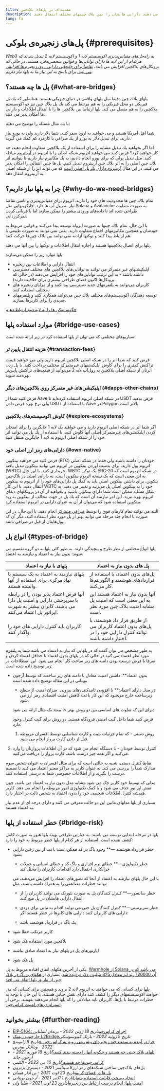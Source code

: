 ```yaml
---
title: مقدمه‌ای بر پل‌های بلاک‌چین
description: پلها به كاربران اجازه مي دهند دارايي هايشان را بين بلاك چينهاي مختلف انتقال دهند
lang: fa
---
```


# پل‌های زنجیره‌‌ی بلوکی {#prerequisites}

_Web3 به راه‌حل‌های مقیاس‌پذیری اكوسيستم لايه 1 و اكوسيستم لايه 2 تبدیل شدند که هركدام از اين لايه ها داراي توانایی‌ها و قوانين منحصربه‌فرد هستند. در حالی كه پروتكل‌هاي بلاكچين افزايش مي يابند، [ تقاضا براي جابجايي دارايي روي زنجيره ها افزايش مي بايد.](<https://dune.xyz/eliasimos/Bridge-Away-(from-Ethereum)>) براي پاسخ به اين نياز ما به پلها نياز داريم._

<Divider />

## پل ها چه هستند؟ {#what-are-bridges}

پلهاي بلاك چين دقيقا مثل پلهاي واقعی در دنياي فيزيكي هستند. همانطور كه يك پل فيريكي دو محل فيزيكي را به هم مرتبط مي كند يك پل بلاك چين نيز دو اکوسیستم بلاكچين را به هم متصل مي كند. پلها ارتباط بين بلاكچين ها را با انتقال اطلاعات و دارايی ها امكان پذير مي كنند.

با يك مثال مسئله را توضيح مي دهيم:

شما اهل آمريكا هستيد و می خواهيد به اروپا سفر كنيد. شما دلار داريد ولي به يورو نياز داريد. براي تبديل دلار به يورو از يك صرافي با كارمزد كم كمك مي گيريد.

اما اگر بخواهيد يك تبديل مشابه را برای استفاده از یک بلاكچين متفاوت انجام دهید، چه کار خواهید کرد؟ فرض كنيد مي خواهيد اتريوم شبكه اصلي را با اتريوم در‌ [آربيتروم](https://arbitrum.io/) مبادله كنيد. مثل تبديل پولي كه براي يورو انجام داديم، به يك مكانيزم نياز داريم تا بتوانيم اتر بلاك چين اصلي را به اتر بلاك چين آربیتروم تبديل كنيم. پل ها چنين انتقالي را امكان پذير مي كنند. در اين مثال [آربیتروم داراي يك پل اصلي است](https://bridge.arbitrum.io/) كه مي تواند اتر را از شبکه اصلی به آربیتروم انتقال دهد.

## چرا به پلها نياز داريم؟ {#why-do-we-need-bridges}

تمام بلاك چين ها محدوديت هاي خود را دارند. اتريوم براي مقیاس‌پذیری و تامين تقاضا نياز به رول آپ ها دارد. جايگزينهايي مثل Solana و Avalanche به صورت متفاوت طراحي شده اند تا داده‌های ورودی بیشتر را ممکن سازند اما با قربانی کردن تمركززدایی.

با این حال، تمام بلاك چينها به صورت ايزوله توسعه پیدا می‌کنند و قوانين مربوط به خودشان و همچنين مكانيزمهاي اجماع متفاوت دارند. یعنی نمي توانند به صورت طبيعي با هم ارتباط پيدا كنند و توكنها آزادنه نمي توانند بين بلاک چین‌ها حركت كنند.

پلها براي اتصال بلاكچينها هستند و اجازه انتقال اطلاعات و توكنها را بين آنها مي دهند.

پلها موارد زير را ممکن می‌سازند:

- انتقال دارايي و اطلاعات بين زنجيره
- اپليكيشنهاي غير متمركز مي توانند به توانایی‌های بلاكچين های مختلف دسترسي داشته باشند - به این ترتیب توانایی‌های خود را افزایش می‌دهند (در حالی که پروتکل‌ها اکنون فضاي طراحی بيشتري براي خلاقيت دارند).
- کاربران می‌توانند به پلتفرمهاي جديد دسترسی پیدا کنند و از مزایای زنجيره هاي مختلف استفاده کنند.
- توسعه دهندگان اکوسیستم‌های مختلف بلاك چين می‌توانند همکاری کنند و پلتفرمهاي جديدي را براي كاربرها بسازند.

[چگونه توکن ها را به لایه دوم ارتباط دهیم](/guides/how-to-use-a-bridge/)

<Divider />

## موارد استفاده پلها {#bridge-use-cases}

سناريوهاي مختلفي كه مي توان از پلها استفاده كرد در زير ارائه شده است:

### هزينه انتقال پايين تر {#transaction-fees}

فرض كنيد كه شما اتر را در شبکه اصلی بلاكچين اتريوم داريد ولي مي خواهيد قیمت تراکنش كمتري را براي کاوش اپليكيشنهاي غیرمتمرکز مختلف پرداخت كنيد. با پل زدن اترتان از شبکه اصلی بلاكچين به رول‌آپ لايه 2 می‌توانید از قیمت‌‌های تراکنش پایین‌تر بهره‌مند شوید.

### اپليكيشن‌های غير متمركز روي بلاكچين‌های دیگر {#dapps-other-chains}

فرض كنيد شما از Aave در شبکه اصلی اتریوم استفاده کرده‌اید تا USDT قرض بدهید ولي نرخ بهره قرض دادن USDT با استفاده از Aave در Polygon بالاتر است.

### کاوش اكوسيستم‌های بلاكچين {#explore-ecosystems}

اگر شما اتر در شبکه اصلی اتریوم داريد و مي خواهيد یک لایه 1 جایگزین را برای امتحان کردن اپلیکیشن‌های غیرمتمرکز اصلی آنها کاوش کنید. با استفاده از يك پل مي توانيد اتر خود را از شبکه اصلی اتریوم به لایه 1 جایگزین منتقل کنید.

### دارايی‌های رمز ارز اصلی خود {#own-native}

فرض كنيد مي خواهيد بيتكوين (BTC) خودتان را داشته باشيد ولي فقط در شبكه اصلي اتريوم پول داريد. براي بدست آوردن بيتكوين در اتريوم مي توانيد بيتكوين تبدیل یافته (WBTC) خريداري كنيد. با اين حال، WBTC یک توکن ERC-20 در شبكه اتريوم است که به این معنی است که یک نسخه اتريوم بیتکوین است، نه دارایی اصلی در بلاک‌چین يتكوين. براي داشتن بيتكوين اصلي بايد به كمك پل دارايی‌های خود را از اتريوم به بيتكوين انتقال دهيد. با اين كار WBTC خود را به بيتكوين اصلي پل می‌زنید و تغيير مي دهيد. به شكل مشابه ممكن است شما داراي بيتكوين باشيد و بخواهيد از آن در پروتكلهاي ديفاي اتريوم بهره ببريد. اين امر نيازمند آن است كه يك پل در جهت مخالف از بيتكوين به رپد بيتكوين استفاده شود که می‌توان از آن به عنوان دارایی در اتریوم استفاده کرد.

<Alert className="max-w-[55rem] mx-auto">
<AlertEmoji text=":bulb:"/>
<AlertContent>
  البته مي توانيد تمام كارهاي فوق را توسط <a href="/get-eth/">صرافي متمركز</a> انجام دهيد. با این حال، در این صورت با انجام چند مرحله می توانید بهتر از پل مورد نظر استفاده کنید، مگر آن که پول‌هایتان از قبل در صرافی باشد.
</AlertContent>
</Alert>

<Divider />

## انواع پل {#types-of-bridge}

پلها انواع مختلفی از نظر طرح و پیچیدگی دارند. به طور کلی پلها به دو گروه تقسیم می شوند: بدون نیاز به اعتماد و نیازمند به اعتماد.

| پلهای با نیاز به اعتماد                                                                                                           | پل های بدون نیاز به اعتماد                                                                                  |
| --------------------------------------------------------------------------------------------------------------------------------- | ----------------------------------------------------------------------------------------------------------- |
| پلهای نیازمند به اعتماد به یک سیستم یا نهاد مرکزی برای استفاده از آنها وابسته هستند.                                              | پل‌های بدون اعتماد، با استفاده از قراردادهای هوشمند و الگوریتم‌ها کار می‌کنند.                              |
| آنها فرض اعتماد پذیر بودن را در رابطه با سرپرستی دارایی و امنیت پل دارا می باشند. کابران بیشتر به شهرت اپراتور پل اعتماد می‌کنند. | آنها بدون نیاز به اعتماد هستند این به این معنی است که امنیت پل مشابه امنیت بلاک چین مورد نظر است.           |
| کاربران باید کنترل دارایی های خود را واگذار کنند.                                                                                 | از طریق قرار داد هوشمند، با پل‌های بدون اعتماد کاربران می توانند کنترل دارایی خود را در اختیار داشته باشند. |

به طور مشخص می توان گفت که در پلهایی که نیاز به اعتماد می باشد شما به پلتفرم مورد نظر اعتماد می کنید در حالی که در پلهای بدون اعتماد با حداقل اعتماد کردن و صرفا با فرض درست بودن دامنه های زیر ساخت کار انجام می شود. این اصطلاحات در زیر توضیح داده شده است:

- بدون اعتماد\*\*: داشتن امنیت معادل با دامنه های زیر ساخت. که توسط آرجون بوپتانی در این مقاله توضیح داده شده است

  - در مدل دارای اعتماد:\*\* با افزودن تاییدکننده‌های بیرونی،‌ میزان امنیت از سطح زیرساخت خارج می‌شود که این کار باعث کاهش امنیت اقتصادی رمز ارز می شود.

  برای این که تفاوت های اساسی بین دو روش بهتر جا بیفتد یک مثال ارائه می شود:

  فرض کنید شما داخل گیت امنیتی فرودگاه هستید. دو روش برای گیت کنترل وجود دارد:

  1. روش دستی - که تمام جزئیات بلیت و کارت شناسایی توسط افسران مربوطه قبل از دادن کارت پرواز انجام می شود.

2. کنترل توسط خودتان - با دستگاه انجام می شود که در آن اطلاعات پروازتان را وارد می‌کنید و اگر همه چیز درست باشد، کارت پرواز را دریافت می‌کنید.

نقاط کنترل دستی، شبیه به حالتی است که برای مثال افسران به عنوان شخص سوم مدارک شما را بررسی می کند. به عنوان کاربر به مراکز معتبر اعتماد می کنید تا تصمیم درست را بگیرند و از اطلاعات خصوصی شما به درستی استفاده کنند.

مدلی که توسط خود کاربر چک می شود مشابه مدل بدون نیاز به اعتماد می باشد، چون نقش اپراتور حذف می شود و با کمک تکنولوژی امور مربوطه را انجام می دهد. کاربر همیشه کنترل اطلاعات شخصی خود را بدون اعتماد به شخص ثالث در اختیار دارد.

بسیاری از پلها مدلهای مابین این دو حالت معرفی می کنند و دارای درجه ای از عدم نیاز به اعتماد هستند.

<Divider />

## خطر استفاده از پلها {#bridge-risk}

پلها در مرحله ابتدایی توسعه می باشند. به عبارتی طراحی بهینه پلها هنوز به صورت کامل کشف نشده است. استفاده از هر کدام از پلها خطر مربوط به خود را دارد:

- خطر قرارداد هوشمند —\*\* وجود باگ در کد ممکن است باعث از بین رفتن دارایی بشود

  - خطر تکنولوژی—\*\* خطای نرم افزاری و باگ کد و خطای انسانی و حملات خرابکاری احتمال دارد اقدامات کاربران را مختل کند

  با این حال پلهای نیازمند به اعتماد از آنجا که تصورهای اعتماد را افزایش می‌دهند، می توانند خطرات مضاعفی را به همراه داشته باشند، مثل:

  - خطر سانسور—\*\* کنترل کنندگان پل به صورت تئوریک می توانند کاربران را از انتقال دارایی هایشان در پل منع کنند

  - خطر سرپرستی—\*\* کنترل کنندگان پل حتی می توانند اقدام به تبانی برای دزدی دارایی های کاربران کنند دارایی های کابرها در خطر هستند اگر:

  - یک باگ در قرارداد هوشمند باشد

- کاربر مرتکب خطا شود
- بلاکچین مورد استفاده هک شود
- اپارتورهای پل در پلهای نیاز به اعتماد صادق نباشند
- پل هک شود

یکی از آخرین هکهای اتفاق افتاده مربوط به پل، [Wormhole از Solana می باشد که در آن 120000 رپد اتر معادل 325 میلیون دلار دزدیده شد](https://rekt.news/wormhole-rekt/). بسیاری از [هکهای بزرگ در بلاک چین از طریق پلها اتفاق می افتد](https://rekt.news/leaderboard/).

پلها برای کسانی که می خواهند به اتریوم لایه 2 بروند و همچنین برای کسانی که می خواهند اکوسیستمهای دیگر را کشف کنند دارای نقش حیاتی هستند. با این حال با توجه به خطرات مرتبط با پل‌ها، کاربران باید مبادلاتی را که پلها انجام می‌دهند بفهمند. برخی از [استراتژی های امنیت کراس‌چین](https://blog.debridge.finance/10-strategies-for-cross-chain-security-8ed5f5879946).

<Divider />

## بیشتر بخوانید {#further-reading}

- [EIP-5164: اجرای کراس‌چین](https://ethereum-magicians.org/t/eip-5164-cross-chain-execution/9658)_تاریخ 18 ژوئن 2022 - برندان اسلتاین_
- [چارچوب ریسک L2Bridge](https://gov.l2beat.com/t/l2bridge-risk-framework/31)_تاریخ 5 ژوئیه 2022 - بارتک کیپوسوسکی_
- [«چرا در آینده به سمت چند زنجیره‌ای پیش می رویم نه کراس چین.»](https://old.reddit.com/r/ethereum/comments/rwojtk/ama_we_are_the_efs_research_team_pt_7_07_january/hrngyk8/)_تاریخ 8 ژانویه 2022 - ویتالیک بوترین_
- [پلهای بلاک چینی چه هستند و چگونه آنها را دسته بندی کنیم؟](https://blog.li.finance/what-are-blockchain-bridges-and-how-can-we-classify-them-560dc6ec05fa)_تاریخ 18 فوریه 2021 - آرجون چاند_
- [کراس چین‌ها چه هستند؟](https://www.alchemy.com/overviews/cross-chain-bridges)_تاریخ 10 می 2022 - الکمی_
- پل‌های بلاک‌چین:‌ساختن شبکه‌های رمز ارز*8 سپتامبر 2021 - دیمیتری برنزون*
- [پل ها در فضای کریپو](https://medium.com/chainsafe-systems/bridges-in-crypto-space-12e158f5fd1e)_تاریخ 23 اوت 2021 - بن آدار هیمان_
- [انتخاب سخت قابلیت استفاده متقابل](https://medium.com/connext/the-interoperability-trilemma-657c2cf69f17)_تاریخ 1 اکتبر 2021 - آرجون بوپتانی_
- [امنیت پلها: انجام درست ارتباط بین زنجیره‌ای](https://medium.com/dragonfly-research/secure-the-bridge-cross-chain-communication-done-right-part-i-993f76ffed5d)_تاریخ 23 اوت 2021 - سلیا وان_
